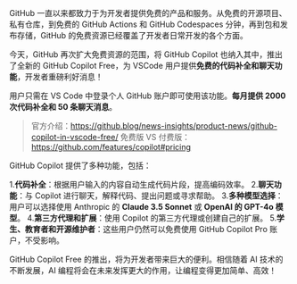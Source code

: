 GitHub 一直以来都致力于为开发者提供免费的产品和服务。从免费的开源项目、私有仓库，到免费的 GitHub Actions 和 GitHub Codespaces 分钟，再到包和发布存储，GitHub 的免费资源已经覆盖了开发者日常开发的各个方面。

今天，GitHub 再次扩大免费资源的范围，将 GitHub Copilot 也纳入其中，推出了全新的 GitHub Copilot Free，为 VSCode 用户提供**免费的代码补全和聊天功能**，开发者重磅利好消息！

用户只需在 VS Code 中登录个人 GitHub 账户即可使用该功能。**每月提供 2000 次代码补全和 50 条聊天消息**。

> 官方介绍：https://github.blog/news-insights/product-news/github-copilot-in-vscode-free/
> 免费版 VS 付费版：https://github.com/features/copilot#pricing

GitHub Copilot 提供了多种功能，包括：

1.**代码补全**：根据用户输入的内容自动生成代码片段，提高编码效率。 2.**聊天功能**：与 Copilot 进行聊天，解释代码、提出问题或寻求帮助。 3.**多种模型选择**：用户可以选择使用 Anthropic 的 **Claude 3.5 Sonnet** 或 **OpenAI 的 GPT-4o 模型**。 4.**第三方代理和扩展**：使用 Copilot 的第三方代理或创建自己的扩展。 5.**学生、教育者和开源维护者**：这些用户仍然可以免费使用 GitHub Copilot Pro 账户，不受影响。

GitHub Copilot Free 的推出，将为开发者带来巨大的便利。相信随着 AI 技术的不断发展，AI 编程将会在未来发挥更大的作用，让编程变得更加简单、高效！
